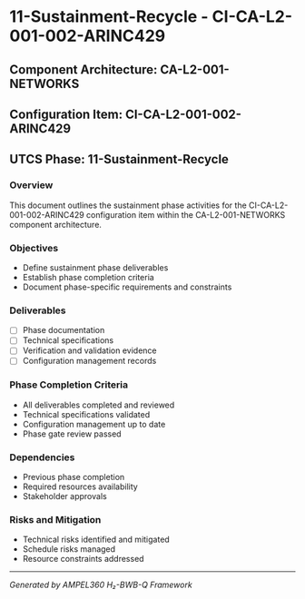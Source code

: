 # 11-Sustainment-Recycle - CI-CA-L2-001-002-ARINC429

## Component Architecture: CA-L2-001-NETWORKS
## Configuration Item: CI-CA-L2-001-002-ARINC429
## UTCS Phase: 11-Sustainment-Recycle

### Overview
This document outlines the sustainment phase activities for the CI-CA-L2-001-002-ARINC429 configuration item within the CA-L2-001-NETWORKS component architecture.

### Objectives
- Define sustainment phase deliverables
- Establish phase completion criteria
- Document phase-specific requirements and constraints

### Deliverables
- [ ] Phase documentation
- [ ] Technical specifications
- [ ] Verification and validation evidence
- [ ] Configuration management records

### Phase Completion Criteria
- All deliverables completed and reviewed
- Technical specifications validated
- Configuration management up to date
- Phase gate review passed

### Dependencies
- Previous phase completion
- Required resources availability
- Stakeholder approvals

### Risks and Mitigation
- Technical risks identified and mitigated
- Schedule risks managed
- Resource constraints addressed

---
*Generated by AMPEL360 H₂-BWB-Q Framework*
